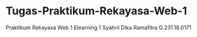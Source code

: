 # Tugas-Praktikum-Rekayasa-Web-1
Praktikum Rekayasa Web 1 Elearning 1 Syahril Dika Ramafitra G.231.18.0171
